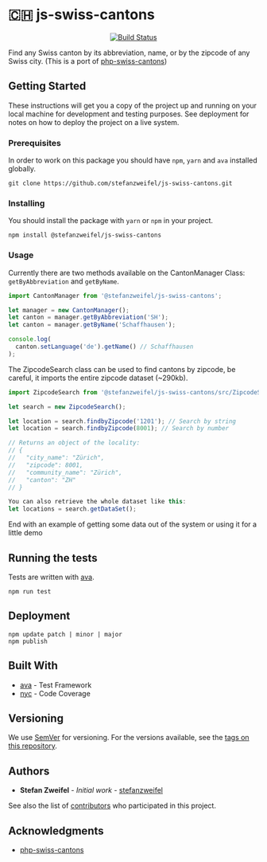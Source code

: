 # 🇨🇭 js-swiss-cantons

<p align="center">
    <a href="https://travis-ci.org/stefanzweifel/js-swiss-cantons" title="Build Status">
        <img src="https://travis-ci.org/stefanzweifel/js-swiss-cantons.svg?branch=master" alt="Build Status">
    </a>
</p>

Find any Swiss canton by its abbreviation, name, or by the zipcode of any Swiss city. (This is a port of [php-swiss-cantons](https://github.com/stefanzweifel/php-swiss-cantons))

## Getting Started

These instructions will get you a copy of the project up and running on your local machine for development and testing purposes. See deployment for notes on how to deploy the project on a live system.

### Prerequisites

In order to work on this package you should have `npm`, `yarn` and `ava` installed globally.

```shell
git clone https://github.com/stefanzweifel/js-swiss-cantons.git
```

### Installing

You should install the package with `yarn` or `npm` in your project.

```shell
npm install @stefanzweifel/js-swiss-cantons
```

### Usage

Currently there are two methods available on the CantonManager Class: `getByAbbreviation` and `getByName`.

```javascript
import CantonManager from '@stefanzweifel/js-swiss-cantons';

let manager = new CantonManager();
let canton = manager.getByAbbreviation('SH');
let canton = manager.getByName('Schaffhausen');

console.log(
  canton.setLanguage('de').getName() // Schaffhausen
);
```

The ZipcodeSearch class can be used to find cantons by zipcode, be careful, it imports the entire zipcode dataset (~290kb).

```javascript
import ZipcodeSearch from '@stefanzweifel/js-swiss-cantons/src/ZipcodeSearch';

let search = new ZipcodeSearch();

let location = search.findbyZipcode('1201'); // Search by string
let location = search.findbyZipcode(8001); // Search by number

// Returns an object of the locality:
// {
//   "city_name": "Zürich",
//   "zipcode": 8001,
//   "community_name": "Zürich",
//   "canton": "ZH"
// }

You can also retrieve the whole dataset like this:
let locations = search.getDataSet();
```

End with an example of getting some data out of the system or using it for a little demo

## Running the tests

Tests are written with [ava](https://github.com/avajs/ava).

```shell
npm run test
```

## Deployment

```shell
npm update patch | minor | major
npm publish
```

## Built With

- [ava](https://github.com/avajs/ava) - Test Framework
- [nyc](https://github.com/istanbuljs/nyc) - Code Coverage

## Versioning

We use [SemVer](http://semver.org/) for versioning. For the versions available, see the [tags on this repository](https://github.com/2media/js-regio-parameters/releases).

## Authors

- **Stefan Zweifel** - _Initial work_ - [stefanzweifel](https://github.com/stefanzweifel)

See also the list of [contributors](https://github.com/stefanzweifel/js-swiss-cantons/contributors) who participated in this project.

## Acknowledgments

- [php-swiss-cantons](https://github.com/stefanzweifel/php-swiss-cantons)
